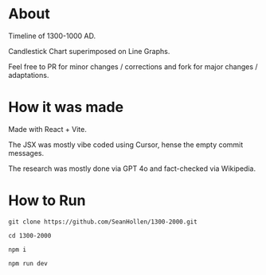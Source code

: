 # About

Timeline of 1300-1000 AD.

Candlestick Chart superimposed on Line Graphs.

Feel free to PR for minor changes / corrections and fork for major changes / adaptations.

# How it was made

Made with React + Vite.

The JSX was mostly vibe coded using Cursor, hense the empty commit messages.

The research was mostly done via GPT 4o and fact-checked via Wikipedia.

# How to Run

```
git clone https://github.com/SeanHollen/1300-2000.git

cd 1300-2000

npm i

npm run dev
```